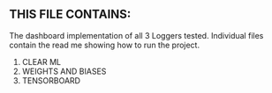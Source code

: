 ## THIS FILE CONTAINS:

The dashboard implementation of all 3 Loggers tested. Individual files contain the read me showing how to run the project. 

1. CLEAR ML
2. WEIGHTS AND BIASES
3. TENSORBOARD

